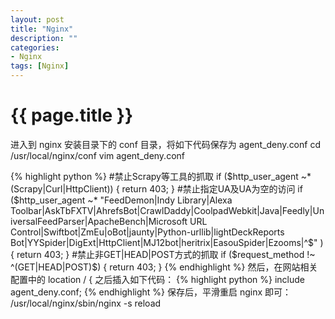 ```yaml
---
layout: post
title: "Nginx"
description: ""
categories:    
- Nginx
tags: [Nginx]
---
```

{{ page.title }}
================
进入到 nginx 安装目录下的 conf 目录，将如下代码保存为 agent_deny.conf
cd /usr/local/nginx/conf
vim agent_deny.conf

{% highlight python %}
#禁止Scrapy等工具的抓取
if ($http_user_agent ~* (Scrapy|Curl|HttpClient)) {
     return 403;
}
#禁止指定UA及UA为空的访问
if ($http_user_agent ~* "FeedDemon|Indy Library|Alexa Toolbar|AskTbFXTV|AhrefsBot|CrawlDaddy|CoolpadWebkit|Java|Feedly|UniversalFeedParser|ApacheBench|Microsoft URL Control|Swiftbot|ZmEu|oBot|jaunty|Python-urllib|lightDeckReports Bot|YYSpider|DigExt|HttpClient|MJ12bot|heritrix|EasouSpider|Ezooms|^$" ) {
     return 403;             
}
#禁止非GET|HEAD|POST方式的抓取
if ($request_method !~ ^(GET|HEAD|POST)$) {
    return 403;
}
{% endhighlight %}
然后，在网站相关配置中的  location / {  之后插入如下代码：
{% highlight python %}
include agent_deny.conf;
{% endhighlight %}
保存后，平滑重启 nginx 即可：
 /usr/local/nginx/sbin/nginx -s reload






